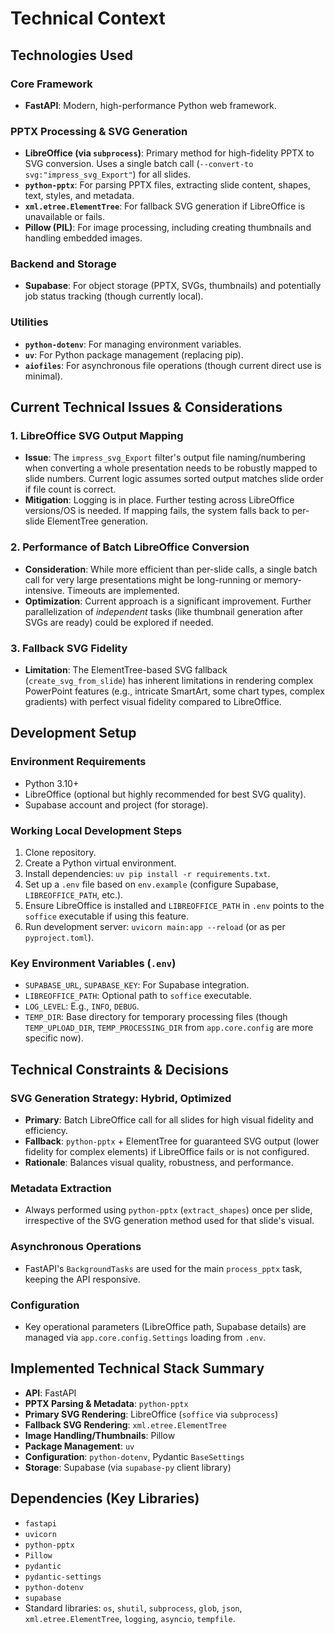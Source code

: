 # Technical Context

## Technologies Used

### Core Framework
- **FastAPI**: Modern, high-performance Python web framework.

### PPTX Processing & SVG Generation
- **LibreOffice (via `subprocess`)**: Primary method for high-fidelity PPTX to SVG conversion. Uses a single batch call (`--convert-to svg:"impress_svg_Export"`) for all slides.
- **`python-pptx`**: For parsing PPTX files, extracting slide content, shapes, text, styles, and metadata.
- **`xml.etree.ElementTree`**: For fallback SVG generation if LibreOffice is unavailable or fails.
- **Pillow (PIL)**: For image processing, including creating thumbnails and handling embedded images.

### Backend and Storage
- **Supabase**: For object storage (PPTX, SVGs, thumbnails) and potentially job status tracking (though currently local).

### Utilities
- **`python-dotenv`**: For managing environment variables.
- **`uv`**: For Python package management (replacing pip).
- **`aiofiles`**: For asynchronous file operations (though current direct use is minimal).

## Current Technical Issues & Considerations

### 1. LibreOffice SVG Output Mapping
-   **Issue**: The `impress_svg_Export` filter's output file naming/numbering when converting a whole presentation needs to be robustly mapped to slide numbers. Current logic assumes sorted output matches slide order if file count is correct.
-   **Mitigation**: Logging is in place. Further testing across LibreOffice versions/OS is needed. If mapping fails, the system falls back to per-slide ElementTree generation.

### 2. Performance of Batch LibreOffice Conversion
-   **Consideration**: While more efficient than per-slide calls, a single batch call for very large presentations might be long-running or memory-intensive. Timeouts are implemented.
-   **Optimization**: Current approach is a significant improvement. Further parallelization of *independent* tasks (like thumbnail generation after SVGs are ready) could be explored if needed.

### 3. Fallback SVG Fidelity
-   **Limitation**: The ElementTree-based SVG fallback (`create_svg_from_slide`) has inherent limitations in rendering complex PowerPoint features (e.g., intricate SmartArt, some chart types, complex gradients) with perfect visual fidelity compared to LibreOffice.

## Development Setup

### Environment Requirements
-   Python 3.10+
-   LibreOffice (optional but highly recommended for best SVG quality).
-   Supabase account and project (for storage).

### Working Local Development Steps
1.  Clone repository.
2.  Create a Python virtual environment.
3.  Install dependencies: `uv pip install -r requirements.txt`.
4.  Set up a `.env` file based on `env.example` (configure Supabase, `LIBREOFFICE_PATH`, etc.).
5.  Ensure LibreOffice is installed and `LIBREOFFICE_PATH` in `.env` points to the `soffice` executable if using this feature.
6.  Run development server: `uvicorn main:app --reload` (or as per `pyproject.toml`).

### Key Environment Variables (`.env`)
-   `SUPABASE_URL`, `SUPABASE_KEY`: For Supabase integration.
-   `LIBREOFFICE_PATH`: Optional path to `soffice` executable.
-   `LOG_LEVEL`: E.g., `INFO`, `DEBUG`.
-   `TEMP_DIR`: Base directory for temporary processing files (though `TEMP_UPLOAD_DIR`, `TEMP_PROCESSING_DIR` from `app.core.config` are more specific now).

## Technical Constraints & Decisions

### SVG Generation Strategy: Hybrid, Optimized
-   **Primary**: Batch LibreOffice call for all slides for high visual fidelity and efficiency.
-   **Fallback**: `python-pptx` + ElementTree for guaranteed SVG output (lower fidelity for complex elements) if LibreOffice fails or is not configured.
-   **Rationale**: Balances visual quality, robustness, and performance.

### Metadata Extraction
-   Always performed using `python-pptx` (`extract_shapes`) once per slide, irrespective of the SVG generation method used for that slide's visual.

### Asynchronous Operations
-   FastAPI's `BackgroundTasks` are used for the main `process_pptx` task, keeping the API responsive.

### Configuration
-   Key operational parameters (LibreOffice path, Supabase details) are managed via `app.core.config.Settings` loading from `.env`.

## Implemented Technical Stack Summary

-   **API**: FastAPI
-   **PPTX Parsing & Metadata**: `python-pptx`
-   **Primary SVG Rendering**: LibreOffice (`soffice` via `subprocess`)
-   **Fallback SVG Rendering**: `xml.etree.ElementTree`
-   **Image Handling/Thumbnails**: Pillow
-   **Package Management**: `uv`
-   **Configuration**: `python-dotenv`, Pydantic `BaseSettings`
-   **Storage**: Supabase (via `supabase-py` client library)

## Dependencies (Key Libraries)
-   `fastapi`
-   `uvicorn`
-   `python-pptx`
-   `Pillow`
-   `pydantic`
-   `pydantic-settings`
-   `python-dotenv`
-   `supabase`
-   Standard libraries: `os`, `shutil`, `subprocess`, `glob`, `json`, `xml.etree.ElementTree`, `logging`, `asyncio`, `tempfile`. 